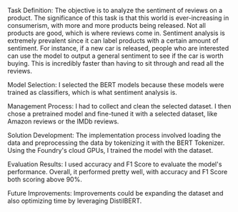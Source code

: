 Task Definition: The objective is to analyze the sentiment of reviews on a product. The significance of this task is that this world is ever-increasing in consumerism, with more and more products being released. Not all products are good, which is where reviews come in. Sentiment analysis is extremely prevalent since it can label products with a certain amount of sentiment. For instance, if a new car is released, people who are interested can use the model to output a general sentiment to see if the car is worth buying. This is incredibly faster than having to sit through and read all the reviews.

Model Selection: I selected the BERT models because these models were trained as classifiers, which is what sentiment analysis is.

Management Process: I had to collect and clean the selected dataset. I then chose a pretrained model and fine-tuned it with a selected dataset, like Amazon reviews or the IMDb reviews.

Solution Development: The implementation process involved loading the data and preprocessing the data by tokenizing it with the BERT Tokenizer. Using the Foundry's cloud GPUs, I trained the model with the dataset.

Evaluation Results: I used accuracy and F1 Score to evaluate the model's performance. Overall, it performed pretty well, with accuracy and F1 Score both scoring above 90%.

Future Improvements: Improvements could be expanding the dataset and also optimizing time by leveraging DistilBERT.
